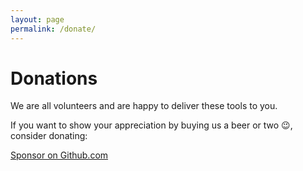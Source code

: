 ```yaml
---
layout: page
permalink: /donate/
---
```

<!-- markdownlint-disable MD033 -->

# Donations

We are all volunteers and are happy to deliver these tools to you.

If you want to show your appreciation by buying us a beer or two 😉,
consider donating:

[Sponsor on Github.com](https://github.com/sponsors/atlassianps)
